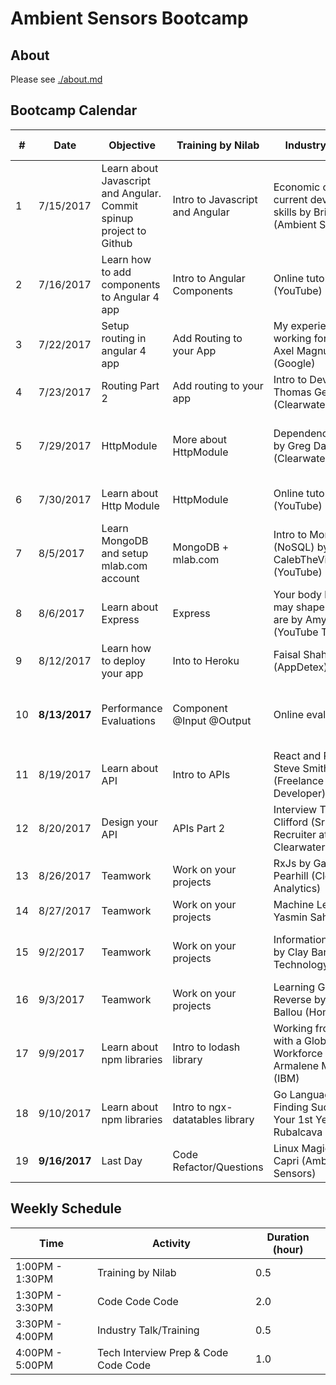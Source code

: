 # Ambient Sensors Bootcamp

## About 
Please see [./about.md](https://github.com/ambientsensors-bootcamp/resources/blob/master/about.md)  

## Bootcamp Calendar
**#**|**Date**| **Objective** | **Training by Nilab** | **Industry Speaker** | **Interview Prep**
-----|-----|-----|-----|-----|-----
1 | 7/15/2017|Learn about Javascript and Angular. Commit spinup project to Github|Intro to Javascript and Angular |Economic case for current development skills by Brian Sevy (Ambient Sensors)| N/A
2 | 7/16/2017|Learn how to add components to Angular 4 app |Intro to Angular Components |Online tutorials (YouTube) | N/A
3 | 7/22/2017|Setup routing in angular 4 app |Add Routing to your App |My experience of working for Google by Axel Magnuson (Google)| Character Count 
4 | 7/23/2017|Routing Part 2 | Add routing to your app | Intro to DevOps by Thomas George (Clearwater) | Number is odd or even
5 | 7/29/2017|HttpModule |More about HttpModule |Dependency Injection by Greg Daniels (Clearwater) | Print numbers from 1 to 10 in reverse order
6 | 7/30/2017|Learn about Http Module |HttpModule  |Online tutorials (YouTube) | Add n natural numbers from 1 
7 | 8/5/2017|Learn MongoDB and setup mlab.com account  |MongoDB + mlab.com |Intro to MongoDB (NoSQL) by CalebTheVideoMaker2 (YouTube) | Print the average score given n scores for a student
8 | 8/6/2017|Learn about Express |Express |Your body language may shape who you are by Amy Cuddy (YouTube TED talk) | Convert upper case to lower case
9 | 8/12/2017|Learn how to deploy your app |Into to Heroku|Faisal Shah (AppDetex) | Print multiplication table
10 | **8/13/2017**|Performance Evaluations |Component @Input @Output |Online evaluations| Check whether an element occurs in a list
11| 8/19/2017|Learn about API |Intro to APIs |React and Redux by Steve Smith (Freelance Software Developer) | Find top two maximum numbers in array   
12 | 8/20/2017|Design your API |APIs Part 2 |Interview Tips by John Clifford (Sr. Technical Recruiter at Clearwater Analytics) | Find largest number in array   
13 | 8/26/2017|Teamwork |Work on your projects|RxJs by Gabriel Pearhill (Clearwater Analytics) | String is a palindrome   
14 | 8/27/2017|Teamwork |Work on your projects |Machine Learning by Yasmin Sahaf (HP) | Concatenates two lists  
15 | 9/2/2017|Teamwork|Work on your projects | Information Security by Clay Barks (Micron Technology) | Merge two sorted lists into a new sorted list   
16 | 9/3/2017|Teamwork |Work on your projects|Learning Git in Reverse by Kenny Ballou (HomeCU) | Find sum of numbers in a list   
17 | 9/9/2017|Learn about npm libraries |Intro to lodash library |Working from Home with a Global Workforce by Armalene Matson (IBM)| Reverse a sentence   
18 | 9/10/2017|Learn about npm libraries |Intro to ngx-datatables library | Go Language & Finding Success in Your 1st Year by Leon Rubalcava (Kount) | Is palindrome (String and Int) 
19 | **9/16/2017**|Last Day |Code Refactor/Questions |Linux Magic by Sandra Capri (Ambient Sensors) | Is anagram (String and Int)  


## Weekly Schedule 
**Time**| **Activity** | **Duration (hour)**
-----|-----| -----
1:00PM - 1:30PM|Training by Nilab | 0.5
1:30PM - 3:30PM|Code Code Code | 2.0
3:30PM - 4:00PM|Industry Talk/Training | 0.5
4:00PM - 5:00PM|Tech Interview Prep & Code Code Code | 1.0
